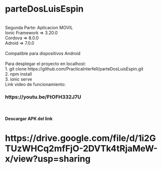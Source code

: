 # parteDosLuisEspin
<br>
Segunda Parte: Aplicacion MOVIL
<br>
Ionic Framework =>  3.20.0
<br>
Cordova         =>  8.0.0
<br>
Adroid          =>  7.0.0
<br>
<br>
Compatible para dispositivos Android
<br>
<br>
Para desplegar el proyecto en localhost:
<br>
1. git clone https://github.com/PracticaInterfell/parteDosLuisEspin.git
<br>
2. npm install
<br>
3. ionic serve
<br>
Link video de funcionamiento:
<br>
<h3>https://youtu.be/FtOFH332J7U</h3>
<br>
<h4> Descargar APK del link </h4>
<h1>https://drive.google.com/file/d/1i2GTUzWHCq2mfFjO-2DVTk4tRjaMeW-x/view?usp=sharing</h1>
